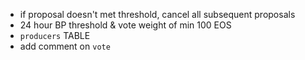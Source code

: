 - if proposal doesn't met threshold, cancel all subsequent proposals
- 24 hour BP threshold & vote weight of min 100 EOS
- `producers` TABLE
- add comment on `vote`
